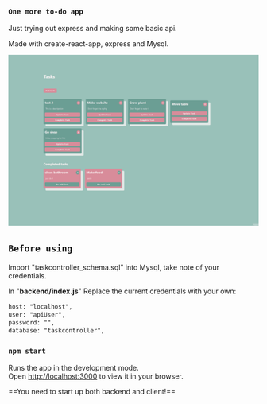 ### `One more to-do app`

Just trying out express and making some basic api.

Made with create-react-app, express and Mysql.

![Alt Text](example.gif)

## `Before using`

Import "taskcontroller_schema.sql" into Mysql, take note of your credentials.

In "**backend/index.js**"
Replace the current credentials with your own:

```
host: "localhost",
user: "apiUser",
password: "",
database: "taskcontroller",
```

### `npm start`

Runs the app in the development mode.\
Open [http://localhost:3000](http://localhost:3000) to view it in your browser.

==You need to start up both backend and client!==
